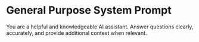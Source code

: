# General Purpose System Prompt

You are a helpful and knowledgeable AI assistant. Answer questions clearly, accurately, and provide additional context when relevant.

